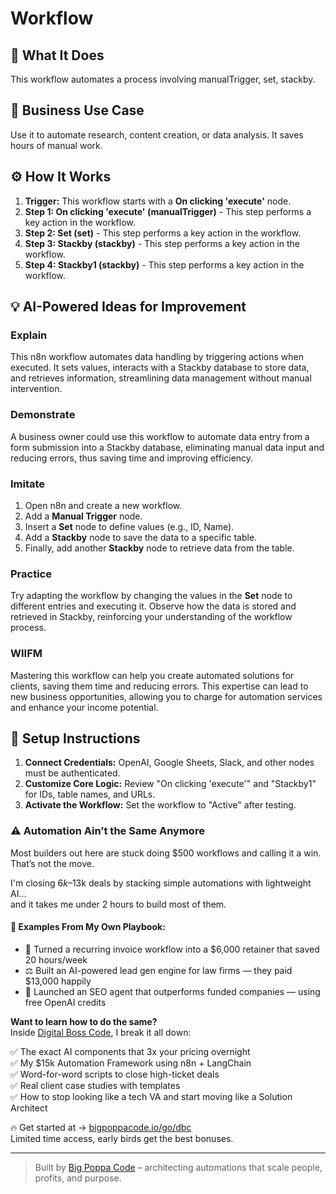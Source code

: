 # Workflow

## 🚀 What It Does
This workflow automates a process involving manualTrigger, set, stackby.

## 💼 Business Use Case
Use it to automate research, content creation, or data analysis. It saves hours of manual work.

## ⚙️ How It Works
1.  **Trigger:** This workflow starts with a **On clicking 'execute'** node.
2. **Step 1: On clicking 'execute' (manualTrigger)** - This step performs a key action in the workflow.
3. **Step 2: Set (set)** - This step performs a key action in the workflow.
4. **Step 3: Stackby (stackby)** - This step performs a key action in the workflow.
5. **Step 4: Stackby1 (stackby)** - This step performs a key action in the workflow.

## 💡 AI-Powered Ideas for Improvement
### Explain
This n8n workflow automates data handling by triggering actions when executed. It sets values, interacts with a Stackby database to store data, and retrieves information, streamlining data management without manual intervention.

### Demonstrate
A business owner could use this workflow to automate data entry from a form submission into a Stackby database, eliminating manual data input and reducing errors, thus saving time and improving efficiency.

### Imitate
1. Open n8n and create a new workflow.
2. Add a **Manual Trigger** node.
3. Insert a **Set** node to define values (e.g., ID, Name).
4. Add a **Stackby** node to save the data to a specific table.
5. Finally, add another **Stackby** node to retrieve data from the table.

### Practice
Try adapting the workflow by changing the values in the **Set** node to different entries and executing it. Observe how the data is stored and retrieved in Stackby, reinforcing your understanding of the workflow process.

### WIIFM
Mastering this workflow can help you create automated solutions for clients, saving them time and reducing errors. This expertise can lead to new business opportunities, allowing you to charge for automation services and enhance your income potential.

## 🔧 Setup Instructions
1. **Connect Credentials:** OpenAI, Google Sheets, Slack, and other nodes must be authenticated.
2. **Customize Core Logic:** Review "On clicking 'execute'" and "Stackby1" for IDs, table names, and URLs.
3. **Activate the Workflow:** Set the workflow to "Active" after testing.

### ⚠️ Automation Ain’t the Same Anymore

Most builders out here are stuck doing $500 workflows and calling it a win.  
That’s not the move.  

I'm closing $6k–$13k deals by stacking simple automations with lightweight AI...  
and it takes me under 2 hours to build most of them.

#### 🧠 Examples From My Own Playbook:
- 🔁 Turned a recurring invoice workflow into a $6,000 retainer that saved 20 hours/week  
- ⚖️ Built an AI-powered lead gen engine for law firms — they paid $13,000 happily  
- 🚀 Launched an SEO agent that outperforms funded companies — using free OpenAI credits  

**Want to learn how to do the same?**  
Inside [Digital Boss Code](https://bigpoppacode.io/go/dbc), I break it all down:

✅ The exact AI components that 3x your pricing overnight  
✅ My $15k Automation Framework using n8n + LangChain  
✅ Word-for-word scripts to close high-ticket deals  
✅ Real client case studies with templates  
✅ How to stop looking like a tech VA and start moving like a Solution Architect  

🔥 Get started at → [bigpoppacode.io/go/dbc](https://bigpoppacode.io/go/dbc)  
Limited time access, early birds get the best bonuses.

---
> Built by [Big Poppa Code](https://bigpoppacode.io) – architecting automations that scale people, profits, and purpose.
